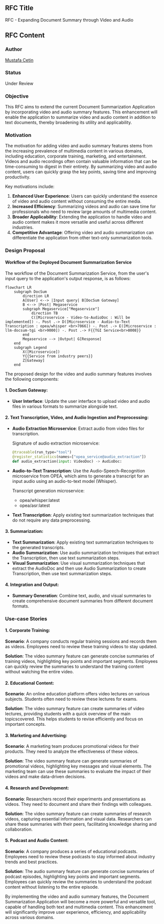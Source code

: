 ## RFC Title
RFC - Expanding Document Summary through Video and Audio

## RFC Content

### Author
[Mustafa Cetin](https://github.com/MSCetin37)

### Status
Under Review

### Objective
This RFC aims to extend the current Document Summarization Application by incorporating video and audio summary features. This enhancement will enable the application to summarize video and audio content in addition to text documents, thereby broadening its utility and applicability.

### Motivation
The motivation for adding video and audio summary features stems from the increasing prevalence of multimedia content in various domains, including education, corporate training, marketing, and entertainment. Videos and audio recordings often contain valuable information that can be time-consuming to digest in their entirety. By summarizing video and audio content, users can quickly grasp the key points, saving time and improving productivity.

Key motivations include:
1. **Enhanced User Experience**: Users can quickly understand the essence of video and audio content without consuming the entire media.
2. **Increased Efficiency**: Summarizing videos and audio can save time for professionals who need to review large amounts of multimedia content.
3. **Broader Applicability**: Extending the application to handle video and audio content makes it more versatile and useful across different industries.
4. **Competitive Advantage**: Offering video and audio summarization can differentiate the application from other text-only summarization tools.

### Design Proposal

#### Workflow of the Deployed Document Summarization Service
The workflow of the Document Summarization Service, from the user's input query to the application's output response, is as follows:

```mermaid
flowchart LR
    subgraph DocSum
        direction LR
        A[User] <--> |Input query| B[DocSum Gateway]
        B <--> |Post| Megaservice
        subgraph Megaservice["Megaservice"]
            direction TB
            C([Microservice - Video-to-AudioDoc : Will be implemented]) -. Post .-> D([Microservice - Audio-to-Text Transcription : opea/whisper <br>7066]) -. Post .-> E([Microservice : llm-docsum-tgi <br>9000]) -. Post .-> F{{TGI Service<br>8008}}
        end
        Megaservice --> |Output| G[Response]
    end
    subgraph Legend
        X([Microservice])
        Y{{Service from industry peers}}
        Z[Gateway]
    end
```

The proposed design for the video and audio summary features involves the following components:

#### 1. DocSum Gateway:
- **User Interface**: Update the user interface to upload video and audio files in various formats to summarize alongside text.

#### 2. Text Transcription, Video, and Audio Ingestion and Preprocessing:
- **Audio Extraction Microservice**: Extract audio from video files for transcription.

    Signature of audio extraction microservice:
    ```python
    @traceable(run_type="tool")
    @register_statistics(names=["opea_service@audio_extraction"])
    def audio_extraction(input: VideoDoc) -> AudioDoc:
    ```
- **Audio-to-Text Transcription**: Use the Audio-Speech-Recognition microservice from OPEA, which aims to generate a transcript for an input audio using an audio-to-text model (Whisper).

    Transcript generation microservice:
    - opea/whisper:latest
    - opea/asr:latest

- **Text Transcription**: Apply existing text summarization techniques that do not require any data preprocessing.

#### 3. Summarization:
- **Text Summarization**: Apply existing text summarization techniques to the generated transcripts.
- **Audio Summarization**: Use audio summarization techniques that extract the Transcription, then use text summarization steps.
- **Visual Summarization**: Use visual summarization techniques that extract the AudioDoc and then use Audio Summarization to create Transcription, then use text summarization steps.

#### 4. Integration and Output:
- **Summary Generation**: Combine text, audio, and visual summaries to create comprehensive document summaries from different document formats.

### Use-case Stories

#### 1. Corporate Training:
**Scenario**: A company conducts regular training sessions and records them as videos. Employees need to review these training videos to stay updated.

**Solution**: The video summary feature can generate concise summaries of training videos, highlighting key points and important segments. Employees can quickly review the summaries to understand the training content without watching the entire video.

#### 2. Educational Content:
**Scenario**: An online education platform offers video lectures on various subjects. Students often need to review these lectures for exams.

**Solution**: The video summary feature can create summaries of video lectures, providing students with a quick overview of the main topicscovered. This helps students to revise efficiently and focus on important concepts.

#### 3. Marketing and Advertising:
**Scenario**: A marketing team produces promotional videos for their products. They need to analyze the effectiveness of these videos.

**Solution**: The video summary feature can generate summaries of promotional videos, highlighting key messages and visual elements. The marketing team can use these summaries to evaluate the impact of their videos and make data-driven decisions.

#### 4. Research and Development:
**Scenario**: Researchers record their experiments and presentations as videos. They need to document and share their findings with colleagues.

**Solution**: The video summary feature can create summaries of research videos, capturing essential information and visual data. Researchers can share these summaries with their peers, facilitating knowledge sharing and collaboration.

#### 5. Podcast and Audio Content:
**Scenario**: A company produces a series of educational podcasts. Employees need to review these podcasts to stay informed about industry trends and best practices.

**Solution**: The audio summary feature can generate concise summaries of podcast episodes, highlighting key points and important segments. Employees can quickly review the summaries to understand the podcast content without listening to the entire episode.

By implementing the video and audio summary features, the Document Summarization Application will become a more powerful and versatile tool, capable of handling both text and multimedia content. This enhancement will significantly improve user experience, efficiency, and applicability across various domains.